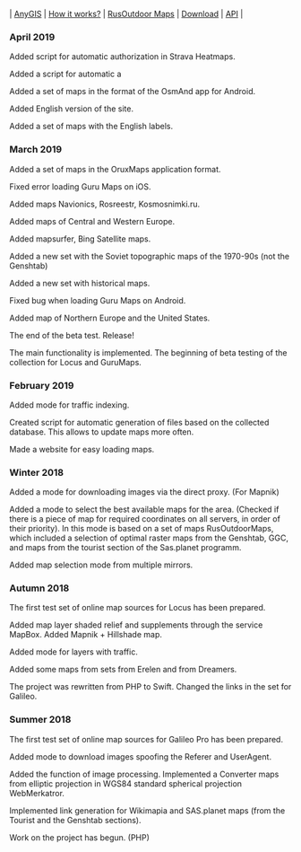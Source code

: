 | [AnyGIS][01] | [How it works?][02] | [RusOutdoor Maps][03] | [Download][04] | [API][05] |


[01]: https://nnngrach.github.io/AnyGIS_maps/index_en
[02]: https://nnngrach.github.io/AnyGIS_maps/Web/Html/Description_en
[03]: https://nnngrach.github.io/AnyGIS_maps/Web/Html/RusOutdoor_en
[04]: https://nnngrach.github.io/AnyGIS_maps/Web/Html/DownloadPage_en
[05]: https://nnngrach.github.io/AnyGIS_maps/Web/Html/Api_en


### April 2019 

Added script for automatic authorization in Strava Heatmaps.

Added a script for automatic a

Added a set of maps in the format of the OsmAnd app for Android.

Added English version of the site.

Added a set of maps with the English labels.


### March 2019 

Added a set of maps in the OruxMaps application format.

Fixed error loading Guru Maps on iOS.

Added maps Navionics, Rosreestr, Kosmosnimki.ru.

Added maps of Central and Western Europe.

Added mapsurfer, Bing Satellite maps.

Added a new set with the Soviet topographic maps of the 1970-90s (not the Genshtab)

Added a new set with historical maps.

Fixed bug when loading Guru Maps on Android.

Added map of Northern Europe and the United States.

The end of the beta test. Release!

The main functionality is implemented. The beginning of beta testing of the collection for Locus and GuruMaps.


### February 2019 

Added mode for traffic indexing.

Created script for automatic generation of files based on the collected database. This allows to update maps more often.

Made a website for easy loading maps. 


### Winter 2018

Added a mode for downloading images via the direct proxy. (For Mapnik)

Added a mode to select the best available maps for the area. (Checked if there is а piece of map for required coordinates on all servers, in order of their priority). In this mode is based on a set of maps RusOutdoorMaps, which included a selection of optimal raster maps from the Genshtab, GGC, and maps from the tourist section of the Sas.planet programm.

Added map selection mode from multiple mirrors.


### Autumn 2018 

The first test set of online map sources for Locus has been prepared.

Added map layer shaded relief and supplements through the service MapBox. Added Mapnik + Hillshade map.

Added mode for layers with traffic.

Added some maps from sets from Erelen and from Dreamers.

The project was rewritten from PHP to Swift. Changed the links in the set for Galileo.


### Summer 2018

The first test set of online map sources for Galileo Pro has been prepared.

Added mode to download images spoofing the Referer and UserAgent.

Added the function of image processing. Implemented a Converter maps from elliptic projection in WGS84 standard spherical projection WebMerkatror.

Implemented link generation for Wikimapia and SAS.planet maps (from the Tourist and the Genshtab sections).

Work on the project has begun. (PHP)